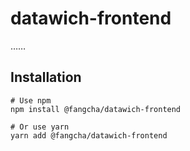 # datawich-frontend
……

## Installation
```
# Use npm
npm install @fangcha/datawich-frontend

# Or use yarn
yarn add @fangcha/datawich-frontend
```
